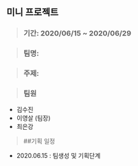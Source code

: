 ## 미니 프로젝트

> ### 기간: 2020/06/15 ~ 2020/06/29

> ### 팀명: 

> ### 주제: 

> ### 팀원
  - 김수진
  - 이영살 (팀장)
  - 최은강
  
> ##기획 일정
- 2020.06.15 : 팀생성 및 기획단계
